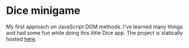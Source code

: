 # Dice minigame
My first approach on JavaScript DOM methods. I've learned many things and had some fun while doing this little Dice app.
The project is statically hosted <a href="https://www.linkedin.com/in/alexandru-%C8%99erban-b842011a8/">here</a>.

